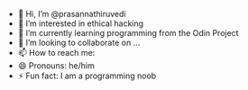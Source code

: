 - 👋 Hi, I’m @prasannathiruvedi
- 👀 I’m interested in ethical hacking
- 🌱 I’m currently learning programming from the Odin Project
- 💞️ I’m looking to collaborate on ...
- 📫 How to reach me: <konfidential>
- 😄 Pronouns: he/him
- ⚡ Fun fact: I am a programming noob

<!---
prasannathiruvedi/prasannathiruvedi is a ✨ special ✨ repository because its `README.md` (this file) appears on your GitHub profile.
You can click the Preview link to take a look at your changes.
--->
